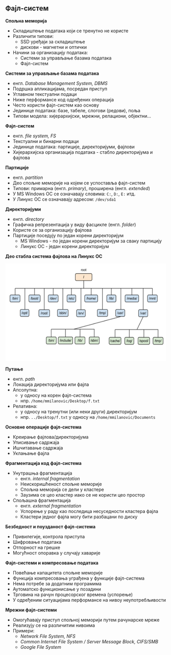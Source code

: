 ## Фајл-систем

**Спољна меморија**

- Складиштење података који се тренутно не користе
- Различити типови:
	- SSD уређаји за складиштење
	- дискови - магнетни и оптички
- Начини за организацију података:
	- Системи за управљање базама података
	- Фајл-систем

**Системи за управљање базама података**

- енгл. *Database Management System, DBMS*
- Подршка апликацијама, посредан приступ
- Углавном текстуални подаци
- Ниже перформансе код одређених операција
- Често користи фајл-систем као основу
- Јединице података: базе, табеле, слогови (редови), поља
- Типови модела: хијерархијски, мрежни, релациони, објектни...

**Фајл-систем**

- енгл. *file system, FS*
- Текстуални и бинарни подаци
- Јединице података: партиције, директоријуми, фајлови
- Хијерархијска организација података - стабло директоријума и фајлова

**Партиције**

- енгл. *partition*
- Део спољне меморије на којем се успоставља фајл-систем
- Типови: примарна (енгл. *primary*), проширена (енгл. *extended*)
- У MS Windows ОС се означавају словима: `C:`, `D:`, `E:` итд.
- У Линукс ОС се означавају адресом: `/dev/sda1`

**Директоријуми**

- енгл. *directory*
- Графичка репрезентација у виду фасцикле (енгл. *folder*)
- Користе се за организацију фајлова
- Партиције поседују по један корени директоријум
	- MS Windows - по један корени директоријум за сваку партицију
	- Линукс ОС - један корени директоријум

**Део стабла система фајлова на Линукс ОС**

![Линукс ОС фајл-систем](../../../assets/linux_fs.png)

**Путање**

- енгл. *path*
- Локација директоријума или фајла
- Апсолутна:
	- у односу на корен фајл-система
	- нпр. `/home/mmilanovic/Desktop/f.txt`
- Релативна:
	- у односу на тренутни (или неки други) директоријум
	- нпр. `../Desktop/f.txt` у односу на `/home/mmilanovic/Documents`

**Основне операције фајл-система**

- Креирање фајлова/директоријума
- Уписивање садржаја
- Ишчитавање садржаја
- Уклањање фајла

**Фрагментација код фајл-система**

- Унутрашња фрагментација
	- енгл. *internal fragmentation*
	- Неискоришћеност спољне меморије
	- Спољна меморија се дели у кластере
	- Заузима се цео кластер иако се не користи цео простор
- Спољашна фрагментација
	- енгл. *external fragmentation*
	- Успорење у раду као последица несуседности кластера фајла
	- Кластери једног фајла могу бити разбацани по диску

**Безбедност и поузданост фајл-система**

- Привилегије, контрола приступа
- Шифровање података
- Отпорност на грешке
- Могућност опоравка у случају хаварије

**Фајл-системи и компресовање података**

- Повећање капацитета спољне меморије
- Функција компресовања уграђена у функције фајл-система
- Нема потребе за додатним програмима
- Аутоматско функционисање у позадини
- Трговина на рачун процесорског времена (успорење)
- У одређеним ситуацијама перформансе на нивоу неупотребљивости

**Мрежни фајл-системи**

- Омогућавају приступ спољној меморији путем рачунарске мреже
- Реализују се на различитим нивоима
- Примери:
	- *Network File System, NFS*
	- *Common Internet File System / Server Message Block, CIFS/SMB*
	- *Google File System*

